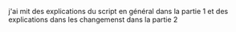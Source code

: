 j'ai mit des explications du script en général dans la partie 1 et des explications dans les changemenst dans la partie 2
